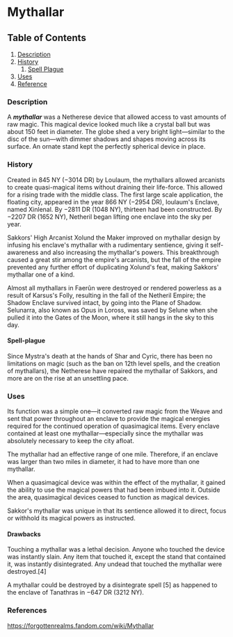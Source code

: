 # Mythallar

## Table of Contents
1. [Description](#desc)
2. [History](#history)
	1. [Spell Plague](#plague)
3. [Uses](#uses)
4. [Reference](#ref)


### **Description** <a name="desc"></a>
A _**mythallar**_ was a Netherese device that allowed access to vast amounts of raw magic. This magical device looked much like a crystal ball but was about 150 feet in diameter. The globe shed a very bright light—similar to the disc of the sun—with dimmer shadows and shapes moving across its surface. An ornate stand kept the perfectly spherical device in place.

### **History**
Created in 845 NY (−3014 DR) by Loulaum, the mythallars allowed arcanists to create quasi-magical items without draining their life-force. This allowed for a rising trade with the middle class. The first large scale application, the floating city, appeared in the year 866 NY (−2954 DR), Ioulaum's Enclave, named Xinlenal. By −2811 DR (1048 NY), thirteen had been constructed. By −2207 DR (1652 NY), Netheril began lifting one enclave into the sky per year.

Sakkors' High Arcanist Xolund the Maker improved on mythallar design by infusing his enclave's mythallar with a rudimentary sentience, giving it self-awareness and also increasing the mythallar's powers. This breakthrough caused a great stir among the empire's arcanists, but the fall of the empire prevented any further effort of duplicating Xolund's feat, making Sakkors' mythallar one of a kind.

Almost all mythallars in Faerûn were destroyed or rendered powerless as a result of Karsus's Folly, resulting in the fall of the Netheril Empire; the Shadow Enclave survived intact, by going into the Plane of Shadow. Selunarra, also known as Opus in Loross, was saved by Selune when she pulled it into the Gates of the Moon, where it still hangs in the sky to this day.

#### Spell-plague
Since Mystra's death at the hands of Shar and Cyric, there has been no limitations on magic (such as the ban on 12th level spells, and the creation of mythallars), the Netherese have repaired the mythallar of Sakkors, and more are on the rise at an unsettling pace.

### **Uses**
Its function was a simple one—it converted raw magic from the Weave and sent that power throughout an enclave to provide the magical energies required for the continued operation of quasimagical items. Every enclave contained at least one mythallar—especially since the mythallar was absolutely necessary to keep the city afloat.

The mythallar had an effective range of one mile. Therefore, if an enclave was larger than two miles in diameter, it had to have more than one mythallar.

When a quasimagical device was within the effect of the mythallar, it gained the ability to use the magical powers that had been imbued into it. Outside the area‚ quasimagical devices ceased to function as magical devices.

Sakkor's mythallar was unique in that its sentience allowed it to direct, focus or withhold its magical powers as instructed.

#### Drawbacks
Touching a mythallar was a lethal decision. Anyone who touched the device was instantly slain. Any item that touched it, except the stand that contained it, was instantly disintegrated. Any undead that touched the mythallar were destroyed.[4]

A mythallar could be destroyed by a disintegrate spell [5] as happened to the enclave of Tanathras in −647 DR (3212 NY).

### **References**
https://forgottenrealms.fandom.com/wiki/Mythallar
